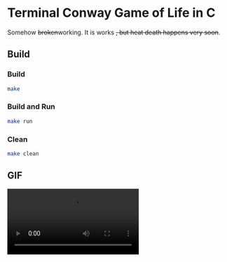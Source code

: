 # Terminal Conway Game of Life in C
Somehow ~~broken~~working. It is works ~~, but heat death happens very soon~~.

## Build
### Build
```sh
make
```
### Build and Run
```sh
make run
```

### Clean
```sh
make clean
```

## GIF
![](./game_of_life.mp4)

